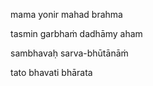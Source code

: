 mama yonir mahad brahma

tasmin garbhaṁ dadhāmy aham

sambhavaḥ sarva-bhūtānāṁ

tato bhavati bhārata